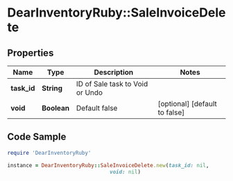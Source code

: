 # DearInventoryRuby::SaleInvoiceDelete

## Properties

Name | Type | Description | Notes
------------ | ------------- | ------------- | -------------
**task_id** | **String** | ID of Sale task to Void or Undo |
**void** | **Boolean** | Default false | [optional] [default to false]

## Code Sample

```ruby
require 'DearInventoryRuby'

instance = DearInventoryRuby::SaleInvoiceDelete.new(task_id: nil,
                                 void: nil)
```


